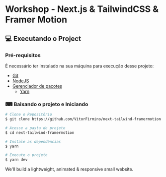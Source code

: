# Workshop - Next.js & TailwindCSS & Framer Motion

## 💻 Executando o Project

### Pré-requisitos

É necessário ter instalado na sua máquina para execução desse projeto:
- [Git](https://git-scm.com)
- [NodeJS](https://nodejs.org/)
- [Gerenciador de pacotes](https://www.npmjs.com)
    - [Yarn](https://classic.yarnpkg.com/en/docs/install/#windows-stable)

### ⌨ Baixando o projeto e Iniciando

```bash
# Clone o Repositório
$ git clone https://github.com/VitorFirmino/next-tailwind-framermotion.git

# Acesse a pasta do projeto
$ cd next-tailwind-framermotion

# Instale as dependências
$ yarn

# Execute o projeto
$ yarn dev
```

We'll build a lightweight, animated & responsive small website.
